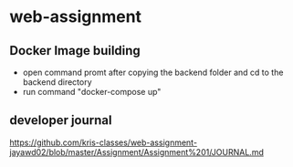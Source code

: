 # web-assignment
## Docker Image building 

- open command promt after copying the backend folder and cd to the backend directory
- run command "docker-compose up"


## developer journal
https://github.com/kris-classes/web-assignment-jayawd02/blob/master/Assignment/Assignment%201/JOURNAL.md


